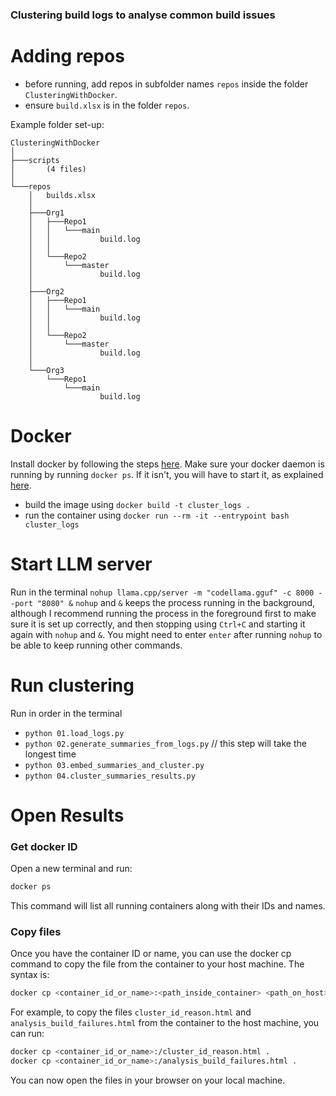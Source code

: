 ### Clustering build logs to analyse common build issues

# Adding repos

* before running, add repos in subfolder names `repos` inside the folder `ClusteringWithDocker`.
* ensure `build.xlsx` is in the folder `repos`.

Example folder set-up:
```
ClusteringWithDocker
│
├───scripts
│       (4 files)
│
└───repos
    │   builds.xlsx
    │
    ├───Org1
    │   ├───Repo1
    │   │   └───main
    │   │           build.log
    │   │
    │   └───Repo2
    │       └───master
    │               build.log
    │
    ├───Org2
    │   ├───Repo1
    │   │   └───main
    │   │           build.log
    │   │
    │   └───Repo2
    │       └───master
    │               build.log
    │
    └───Org3
        └───Repo1
            └───main
                    build.log
```


# Docker

Install docker by following the steps [here](https://docs.docker.com/engine/install/). Make sure your docker daemon is running by running `docker ps`. If it isn't, you will have to start it, as explained [here](https://docs.docker.com/config/daemon/start/).

* build the image using `docker build -t cluster_logs . `
* run the container using `docker run --rm -it --entrypoint bash cluster_logs`

# Start LLM server

Run in the terminal `nohup llama.cpp/server -m "codellama.gguf" -c 8000 --port "8080" &` 
`nohup` and `&` keeps the process running in the background, although I recommend running the process in the foreground first to make sure it is set up correctly, and then stopping using `Ctrl+C` and starting it again with `nohup` and `&`. You might need to enter `enter` after running `nohup` to be able to keep running other commands.


# Run clustering
Run in order in the terminal 
* `python 01.load_logs.py`
* `python 02.generate_summaries_from_logs.py` // this step will take the longest time
* `python 03.embed_summaries_and_cluster.py`
* `python 04.cluster_summaries_results.py`


# Open Results

### Get docker ID
Open a new terminal and run:
```bash
docker ps
```

This command will list all running containers along with their IDs and names.

### Copy files

Once you have the container ID or name, you can use the docker cp command to copy the file from the container to your host machine. The syntax is:

```bash
docker cp <container_id_or_name>:<path_inside_container> <path_on_host>
```

For example, to copy the files `cluster_id_reason.html` and `analysis_build_failures.html` from the container to the host machine, you can run:

```bash
docker cp <container_id_or_name>:/cluster_id_reason.html .
docker cp <container_id_or_name>:/analysis_build_failures.html .
```

You can now open the files in your browser on your local machine.